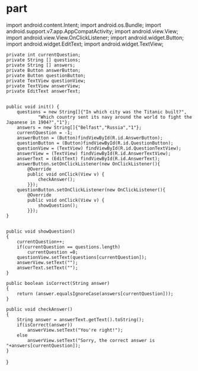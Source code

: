 # part

import android.content.Intent;
import android.os.Bundle;
import android.support.v7.app.AppCompatActivity;
import android.view.View;
import android.view.View.OnClickListener;
import android.widget.Button;
import android.widget.EditText;
import android.widget.TextView;

    private int currentQuestion;
    private String [] questions;
    private String [] answers;
    private Button answerButton;
    private Button questionButton;
    private TextView questionView;
    private TextView answerView;
    private EditText answerText;


    public void init() {
        questions = new String[]{"In which city was the Titanic built?",
                "Which country sent its navy around the world to fight the Japanese in 1904?","1"};
        answers = new String[]{"Belfast","Russia","1"};
        currentQuestion = -1;
        answerButton = (Button)findViewById(R.id.AnswerButton);
        questionButton = (Button)findViewById(R.id.QuestionButton);
        questionView = (TextView) findViewById(R.id.QuestionTextView);
        answerView = (TextView) findViewById(R.id.AnswerTextView);
        answerText = (EditText) findViewById(R.id.AnswerText);
        answerButton.setOnClickListener(new OnClickListener(){
            @Override
            public void onClick(View v) {
                checkAnswer();
            }});
        questionButton.setOnClickListener(new OnClickListener(){
            @Override
            public void onClick(View v) {
                showQuestion();
            }});
    }


    public void showQuestion()
    {
        currentQuestion++;
        if(currentQuestion == questions.length)
            currentQuestion =0;
        questionView.setText(questions[currentQuestion]);
        answerView.setText("");
        answerText.setText("");
    }

    public boolean isCorrect(String answer)
    {
        return (answer.equalsIgnoreCase(answers[currentQuestion]));
    }

    public void checkAnswer()
    {
        String answer = answerText.getText().toString();
        if(isCorrect(answer))
            answerView.setText("You're right!");
        else
            answerView.setText("Sorry, the correct answer is "+answers[currentQuestion]);
    }





}



